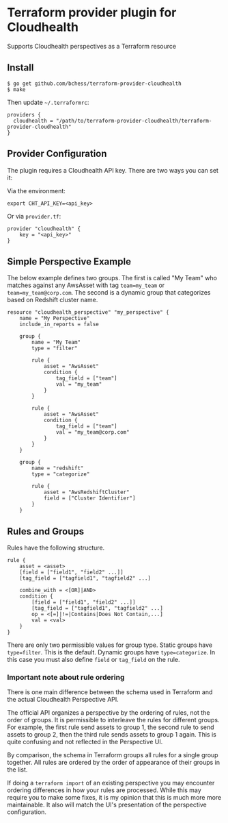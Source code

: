 # Terraform provider plugin for Cloudhealth

Supports Cloudhealth perspectives as a Terraform resource

## Install
```
$ go get github.com/bchess/terraform-provider-cloudhealth
$ make
```

Then update `~/.terraformrc`:

```
providers {
  cloudhealth = "/path/to/terraform-provider-cloudhealth/terraform-provider-cloudhealth"
}
```

## Provider Configuration
The plugin requires a Cloudhealth API key. There are two ways you can set it:

Via the environment:

```
export CHT_API_KEY=<api_key>
```

Or via ``provider.tf``:

```
provider "cloudhealth" {
    key = "<api_key>"
}
```

## Simple Perspective Example
The below example defines two groups. The first is called "My Team" who matches against any AwsAsset with tag `team=my_team` or `team=my_team@corp.com`. The second is a dynamic group that categorizes based on Redshift cluster name.

```
resource "cloudhealth_perspective" "my_perspective" {
    name = "My Perspective"
    include_in_reports = false

    group {
        name = "My Team"
        type = "filter"

        rule {
            asset = "AwsAsset"
            condition {
                tag_field = ["team"]
                val = "my_team"
            }
        }

        rule {
            asset = "AwsAsset"
            condition {
                tag_field = ["team"]
                val = "my_team@corp.com"
            }
        }
    }

    group {
        name = "redshift"
        type = "categorize"

        rule {
            asset = "AwsRedshiftCluster"
            field = ["Cluster Identifier"]
        }
    }

```

## Rules and Groups
Rules have the following structure.

```
rule {
    asset = <asset>
    [field = ["field1", "field2" ...]]
    [tag_field = ["tagfield1", "tagfield2" ...]

    combine_with = <[OR]|AND>
    condition {
        [field = ["field1", "field2" ...]]
        [tag_field = ["tagfield1", "tagfield2" ...]
        op = <[=]|!=|Contains|Does Not Contain,...]
        val = <val>
    }
}
```
There are only two permissible values for group type.
Static groups have `type=filter`. This is the default.
Dynamic groups have `type=categorize`. In this case you must also define `field` or `tag_field` on the rule.

### Important note about rule ordering
There is one main difference between the schema used in Terraform and the actual Cloudhealth Perspective API.

The official API organizes a perspective by the ordering of rules, not the order of groups. It is permissible to interleave the rules for different groups. For example, the first rule send assets to group 1, the second rule to send assets to group 2, then the third rule sends assets to group 1 again. This is quite confusing and not reflected in the Perspective UI.

By comparison, the schema in Terraform groups all rules for a single group together. All rules are ordered by the order of appearance of their groups in the list.

If doing a `terraform import` of an existing perspective you may encounter ordering differences in how your rules are processed. While this may require you to make some fixes, it is my opinion that this is much more more maintainable. It also will match the UI's presentation of the perspective configuration.
